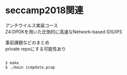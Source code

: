 # seccamp2018関連

アンチウイルス実装コース  
Z4:DPDKを用いた圧倒的に高速なNetwork-based IDS/IPS  

事前課題などのまとめ  
private repoにする可能性あり  


```

$ make
$ ./main icmpdata.pcap

```